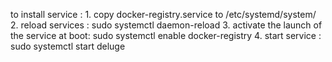 to install service :
        1. copy docker-registry.service to /etc/systemd/system/
        2. reload services : sudo systemctl daemon-reload
        3. activate the launch of the service at boot: sudo systemctl enable docker-registry
        4. start service : sudo systemctl start deluge

